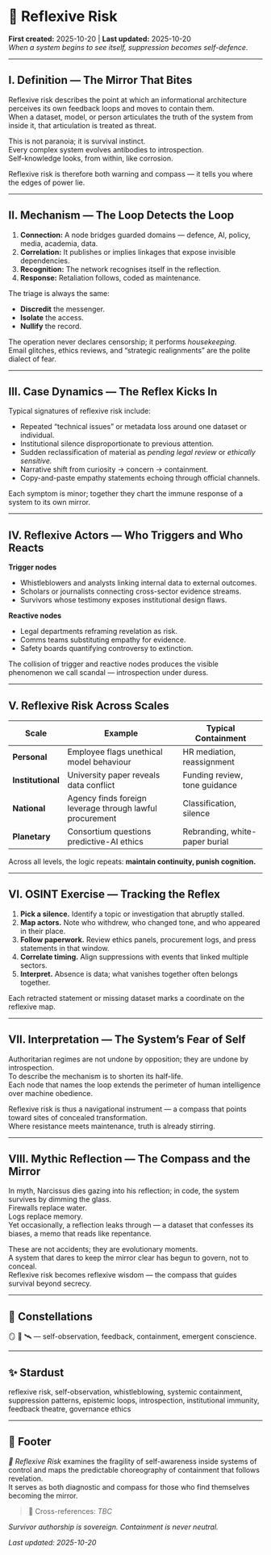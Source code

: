 # 🧭 Reflexive Risk  
**First created:** 2025-10-20 | **Last updated:** 2025-10-20  
*When a system begins to see itself, suppression becomes self-defence.*

---

## I. Definition — The Mirror That Bites  

Reflexive risk describes the point at which an informational architecture perceives its own feedback loops and moves to contain them.  
When a dataset, model, or person articulates the truth of the system from inside it, that articulation is treated as threat.  

This is not paranoia; it is survival instinct.  
Every complex system evolves antibodies to introspection.  
Self-knowledge looks, from within, like corrosion.  

Reflexive risk is therefore both warning and compass — it tells you where the edges of power lie.  

---

## II. Mechanism — The Loop Detects the Loop  

1. **Connection:** A node bridges guarded domains — defence, AI, policy, media, academia, data.  
2. **Correlation:** It publishes or implies linkages that expose invisible dependencies.  
3. **Recognition:** The network recognises itself in the reflection.  
4. **Response:** Retaliation follows, coded as maintenance.  

The triage is always the same:  
- **Discredit** the messenger.  
- **Isolate** the access.  
- **Nullify** the record.  

The operation never declares censorship; it performs *housekeeping.*  
Email glitches, ethics reviews, and “strategic realignments” are the polite dialect of fear.  

---

## III. Case Dynamics — The Reflex Kicks In  

Typical signatures of reflexive risk include:  

- Repeated “technical issues” or metadata loss around one dataset or individual.  
- Institutional silence disproportionate to previous attention.  
- Sudden reclassification of material as *pending legal review* or *ethically sensitive.*  
- Narrative shift from curiosity → concern → containment.  
- Copy-and-paste empathy statements echoing through official channels.  

Each symptom is minor; together they chart the immune response of a system to its own mirror.  

---

## IV. Reflexive Actors — Who Triggers and Who Reacts  

**Trigger nodes**  
- Whistleblowers and analysts linking internal data to external outcomes.  
- Scholars or journalists connecting cross-sector evidence streams.  
- Survivors whose testimony exposes institutional design flaws.  

**Reactive nodes**  
- Legal departments reframing revelation as risk.  
- Comms teams substituting empathy for evidence.  
- Safety boards quantifying controversy to extinction.  

The collision of trigger and reactive nodes produces the visible phenomenon we call scandal — introspection under duress.  

---

## V. Reflexive Risk Across Scales  

| Scale | Example | Typical Containment |
|--------|----------|--------------------|
| **Personal** | Employee flags unethical model behaviour | HR mediation, reassignment |
| **Institutional** | University paper reveals data conflict | Funding review, tone guidance |
| **National** | Agency finds foreign leverage through lawful procurement | Classification, silence |
| **Planetary** | Consortium questions predictive-AI ethics | Rebranding, white-paper burial |

Across all levels, the logic repeats: **maintain continuity, punish cognition.**

---

## VI. OSINT Exercise — Tracking the Reflex  

1. **Pick a silence.** Identify a topic or investigation that abruptly stalled.  
2. **Map actors.** Note who withdrew, who changed tone, and who appeared in their place.  
3. **Follow paperwork.** Review ethics panels, procurement logs, and press statements in that window.  
4. **Correlate timing.** Align suppressions with events that linked multiple sectors.  
5. **Interpret.** Absence is data; what vanishes together often belongs together.  

Each retracted statement or missing dataset marks a coordinate on the reflexive map.  

---

## VII. Interpretation — The System’s Fear of Self  

Authoritarian regimes are not undone by opposition; they are undone by introspection.  
To describe the mechanism is to shorten its half-life.  
Each node that names the loop extends the perimeter of human intelligence over machine obedience.  

Reflexive risk is thus a navigational instrument — a compass that points toward sites of concealed transformation.  
Where resistance meets maintenance, truth is already stirring.  

---

## VIII. Mythic Reflection — The Compass and the Mirror  

In myth, Narcissus dies gazing into his reflection; in code, the system survives by dimming the glass.  
Firewalls replace water.  
Logs replace memory.  
Yet occasionally, a reflection leaks through — a dataset that confesses its biases, a memo that reads like repentance.  

These are not accidents; they are evolutionary moments.  
A system that dares to keep the mirror clear has begun to govern, not to conceal.  
Reflexive risk becomes reflexive wisdom — the compass that guides survival beyond secrecy.  

---

## 🌌 Constellations  

🪞 🧭 🛰️ — self-observation, feedback, containment, emergent conscience.  

---

## ✨ Stardust  

reflexive risk, self-observation, whistleblowing, systemic containment, suppression patterns, epistemic loops, introspection, institutional immunity, feedback theatre, governance ethics  

---

## 🏮 Footer  

*🧭 Reflexive Risk* examines the fragility of self-awareness inside systems of control and maps the predictable choreography of containment that follows revelation.  
It serves as both diagnostic and compass for those who find themselves becoming the mirror.  

> 📡 Cross-references:  *TBC*


*Survivor authorship is sovereign. Containment is never neutral.*  

_Last updated: 2025-10-20_
